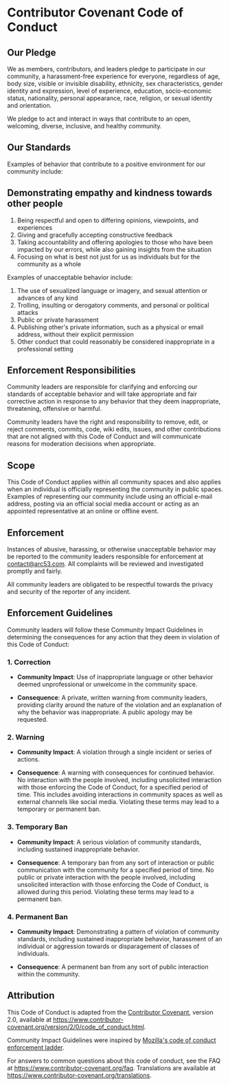 # Contributor Covenant Code of Conduct

## Our Pledge

We as members, contributors, and leaders pledge to participate in our
community, a harassment-free experience for everyone, regardless of age, body
size, visible or invisible disability, ethnicity, sex characteristics, gender
identity and expression, level of experience, education, socio-economic status,
nationality, personal appearance, race, religion, or sexual identity
and orientation.

We pledge to act and interact in ways that contribute to an open, welcoming,
diverse, inclusive, and healthy community.

## Our Standards

Examples of behavior that contribute to a positive environment for our
community include:

## Demonstrating empathy and kindness towards other people
1. Being respectful and open to differing opinions, viewpoints, and experiences
2. Giving and gracefully accepting constructive feedback
3. Taking accountability and offering apologies to those who have been impacted by our errors,
  while also gaining insights from the situation
4. Focusing on what is best not just for us as individuals but for the
  community as a whole

Examples of unacceptable behavior include:

1. The use of sexualized language or imagery, and sexual attention or
  advances of any kind
2. Trolling, insulting or derogatory comments, and personal or political attacks
3. Public or private harassment
4. Publishing other's private information, such as a physical or email
  address, without their explicit permission
5. Other conduct that could reasonably be considered inappropriate in a
  professional setting

## Enforcement Responsibilities

Community leaders are responsible for clarifying and enforcing our standards of
acceptable behavior and will take appropriate and fair corrective action in
response to any behavior that they deem inappropriate, threatening, offensive
or harmful.

Community leaders have the right and responsibility to remove, edit, or reject
comments, commits, code, wiki edits, issues, and other contributions that are
not aligned with this Code of Conduct and will communicate reasons for moderation
decisions when appropriate.

## Scope

This Code of Conduct applies within all community spaces and also applies when
an individual is officially representing the community in public spaces.
Examples of representing our community include using an official e-mail address,
posting via an official social media account or acting as an appointed
representative at an online or offline event.

## Enforcement

Instances of abusive, harassing, or otherwise unacceptable behavior may be
reported to the community leaders responsible for enforcement at
contact@arc53.com.
All complaints will be reviewed and investigated promptly and fairly.

All community leaders are obligated to be respectful towards the privacy and security of the
reporter of any incident.

## Enforcement Guidelines

Community leaders will follow these Community Impact Guidelines in determining
the consequences for any action that they deem in violation of this Code of Conduct:

### 1. Correction
* **Community Impact**: Use of inappropriate language or other behavior deemed
unprofessional or unwelcome in the community space.

* **Consequence**: A private, written warning from community leaders, providing
clarity around the nature of the violation and an explanation of why the
behavior was inappropriate. A public apology may be requested.

### 2. Warning
* **Community Impact**: A violation through a single incident or series
of actions.

* **Consequence**: A warning with consequences for continued behavior. No
interaction with the people involved, including unsolicited interaction with
those enforcing the Code of Conduct, for a specified period of time. This
includes avoiding interactions in community spaces as well as external channels
like social media. Violating these terms may lead to a temporary or
permanent ban.

### 3. Temporary Ban
* **Community Impact**: A serious violation of community standards, including
sustained inappropriate behavior.

* **Consequence**: A temporary ban from any sort of interaction or public
communication with the community for a specified period of time. No public or
private interaction with the people involved, including unsolicited interaction
with those enforcing the Code of Conduct, is allowed during this period.
Violating these terms may lead to a permanent ban.

### 4. Permanent Ban
* **Community Impact**: Demonstrating a pattern of violation of community
standards, including sustained inappropriate behavior, harassment of an
individual or aggression towards or disparagement of classes of individuals.

* **Consequence**: A permanent ban from any sort of public interaction within
the community.

## Attribution

This Code of Conduct is adapted from the [Contributor Covenant][homepage],
version 2.0, available at
https://www.contributor-covenant.org/version/2/0/code_of_conduct.html.

Community Impact Guidelines were inspired by [Mozilla's code of conduct
enforcement ladder](https://github.com/mozilla/diversity).

[homepage]: https://www.contributor-covenant.org

For answers to common questions about this code of conduct, see the FAQ at
https://www.contributor-covenant.org/faq. Translations are available at
https://www.contributor-covenant.org/translations.
